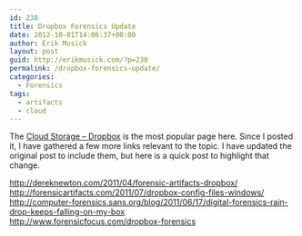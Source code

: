 ```yaml
---
id: 230
title: Dropbox Forensics Update
date: 2012-10-01T14:06:37+00:00
author: Erik Musick
layout: post
guid: http://erikmusick.com/?p=230
permalink: /dropbox-forensics-update/
categories:
  - Forensics
tags:
  - artifacts
  - cloud
---
```

The [Cloud Storage &#8211; Dropbox](http://erikmusick.com/cloud-storage-dropbox/ "Cloud Storage – Dropbox") is the most popular page here. Since I posted it, I have gathered a few more links relevant to the topic. I have updated the original post to include them, but here is a quick post to highlight that change.

<div>
  <a href="http://dereknewton.com/2011/04/forensic-artifacts-dropbox/" shape="rect" target="_blank">http://dereknewton.com/2011/04/forensic-artifacts-dropbox/</a>
</div>

<div>
  <a href="http://forensicartifacts.com/2011/07/dropbox-config-files-windows/" shape="rect" target="_blank">http://forensicartifacts.com/2011/07/dropbox-config-files-windows/</a>
</div>

<div>
  <a href="http://computer-forensics.sans.org/blog/2011/06/17/digital-forensics-rain-drop-keeps-falling-on-my-box" shape="rect" target="_blank">http://computer-forensics.sans.org/blog/2011/06/17/digital-forensics-rain-drop-keeps-falling-on-my-box</a>
</div>

<div>
  <a href="http://www.forensicfocus.com/dropbox-forensics" shape="rect" target="_blank">http://www.forensicfocus.com/dropbox-forensics</a>
</div>
